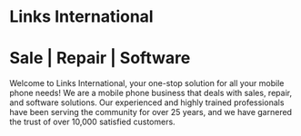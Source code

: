 # Links International
# Sale | Repair | Software 
Welcome to Links International, your one-stop solution for all your mobile phone needs! We are a mobile phone business that deals with sales, repair, and software solutions. Our experienced and highly trained professionals have been serving the community for over 25 years, and we have garnered the trust of over 10,000 satisfied customers.
